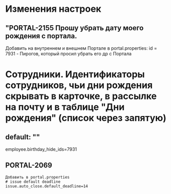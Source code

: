 # Изменения настроек

## "PORTAL-2155 Прошу убрать дату моего рождения с портала.

Добавить на внутреннем и внешнем Портале в portal.properties:
id = 7931 - Пирогов, который просил убрать его др с Портала

# Сотрудники. Идентификаторы сотрудников, чьи дни рождения скрывать в карточке, в рассылке на почту и в таблице "Дни рождения" (список через запятую)
## default: ""
employee.birthday_hide_ids=7931

## PORTAL-2069
```
Добавить в portal.properties
# issue default deadline
issue.auto_close.default_deadline=14
```